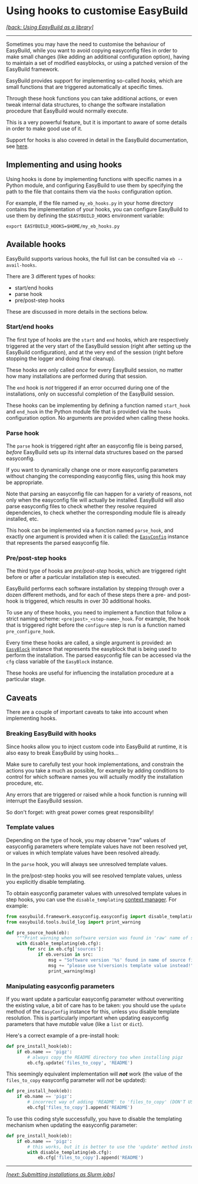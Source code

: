 # Using hooks to customise EasyBuild

*[[back: Using EasyBuild as a library]](3_01_easybuild_library.md)*

---

Sometimes you may have the need to customise the behaviour of EasyBuild,
while you want to avoid copying easyconfig files in order to make small changes
(like adding an additional configuration option), having to maintain a set
of modified easyblocks, or using a patched version of the EasyBuild framework.

EasyBuild provides support for implementing so-called *hooks*,
which are small functions that are triggered automatically at specific times.

Through these hook functions you can take additional actions, or even tweak
internal data structures, to change the software installation procedure that EasyBuild
would normally execute.

This is a very powerful feature, but it is important to aware of some details in order
to make good use of it.

Support for hooks is also covered in detail in the EasyBuild documentation, see
[here](https://docs.easybuild.io/en/latest/Hooks.html).


## Implementing and using hooks

Using hooks is done by implementing functions with specific names in a Python module,
and configuring EasyBuild to use them by specifying the path to the file that contains them
via the ``hooks`` configuration option.

For example, if the file named ``my_eb_hooks.py`` in your home directory contains the implementation
of your hooks, you can configure EasyBuild to use them by defining the ``$EASYBUILD_HOOKS`` environment
variable:

```shell
export EASYBUILD_HOOKS=$HOME/my_eb_hooks.py
```

## Available hooks

EasyBuild supports various hooks, the full list can be consulted via ``eb --avail-hooks``.

There are 3 different types of hooks:

- start/end hooks
- parse hook
- pre/post-step hooks

These are discussed in more details in the sections below.

### Start/end hooks

The first type of hooks are the ``start`` and ``end`` hooks, which are respectively triggered
at the very start of the EasyBuild session (right after setting up the EasyBuild configuration),
and at the very end of the session (right before stopping the logger and doing final cleanup).

These hooks are only called *once* for every EasyBuild session, no matter how many installations
are performed during that session.

The ``end`` hook is *not* triggered if an error occurred during one of the installations,
only on successful completion of the EasyBuild session.

These hooks can be implementing by defining a function named ``start_hook`` and ``end_hook``
in the Python module file that is provided via the ``hooks`` configuration option.
No arguments are provided when calling these hooks.

### Parse hook

The ``parse`` hook is triggered right after an easyconfig file is being parsed,
*before* EasyBuild sets up its internal data structures based on the parsed easyconfig.

If you want to dynamically change one or more easyconfig parameters without changing the corresponding
easyconfig files, using this hook may be appropriate.

Note that parsing an easyconfig file can happen for a variety of reasons,
not only when the easyconfig file will actually be installed. EasyBuild will also
parse easyconfig files to check whether they resolve required dependencies,
to check whether the corresponding module file is already installed, etc.

This hook can be implemented via a function named ``parse_hook``, and exactly one
argument is provided when it is called: the [``EasyConfig``](https://docs.easybuild.io/en/latest/api/easybuild.framework.easyconfig.easyconfig.html#easybuild.framework.easyconfig.easyconfig.EasyConfig)
instance that represents the parsed easyconfig file.

### Pre/post-step hooks

The third type of hooks are *pre/post-step* hooks, which are triggered right before or
after a particular installation step is executed.

EasyBuild performs each software installation by stepping through over a dozen different methods,
and for each of these steps there a pre- and post-hook is triggered, which results in over 30
additional hooks.

To use any of these hooks, you need to implement a function that follow a strict naming scheme:
``<pre|post>_<step-name>_hook``. For example, the hook that is triggered right before the ``configure``
step is run is a function named ``pre_configure_hook``.

Every time these hooks are called, a single argument is provided: an [``EasyBlock``](https://docs.easybuild.io/en/latest/api/easybuild.framework.easyblock.html#easybuild.framework.easyblock.EasyBlock)
instance that represents the easyblock that is being used to perform the installation.
The parsed easyconfig file can be accessed via the ``cfg`` class variable of the ``EasyBlock`` instance.

These hooks are useful for influencing the installation procedure at a particular stage.

## Caveats

There are a couple of important caveats to take into account when implementing hooks.

### Breaking EasyBuild with hooks

Since hooks allow you to inject custom code into EasyBuild at runtime,
it is also easy to break EasyBuild by using hooks...

Make sure to carefully test your hook implementations, and constrain the actions
you take a much as possible, for example by adding conditions to control for which
software names you will actually modify the installation procedure, etc.

Any errors that are triggered or raised while a hook function is running
will interrupt the EasyBuild session.

So don't forget: with great power comes great responsibility!

### Template values

Depending on the type of hook, you may observe "raw" values of easyconfig parameters where
template values have not been resolved yet, or values in which template values have been resolved already.

In the ``parse`` hook, you will always see unresolved template values.

In the pre/post-step hooks you will see resolved template values,
unless you explicitly disable templating.

To obtain easyconfig parameter values with unresolved template values in step hooks,
you can use the ``disable_templating`` [context manager](https://docs.python.org/3/reference/compound_stmts.html#with).
For example:

```python
from easybuild.framework.easyconfig.easyconfig import disable_templating
from easybuild.tools.build_log import print_warning

def pre_source_hook(eb):
    """Print warning when software version was found in 'raw' name of source file."""
    with disable_templating(eb.cfg):
        for src in eb.cfg['sources']:
            if eb.version in src:
                msg = "Software version '%s' found in name of source file (%s), " % (eb.version, src)
                msg += "please use %(version)s template value instead!"
                print_warning(msg)
```


### Manipulating easyconfig parameters

If you want update a particular easyconfig parameter without overwriting the existing value,
a bit of care has to be taken: you should use the ``update`` method of the ``EasyConfig`` instance
for this, unless you disable template resolution. This is particularly important when
updating easyconfig parameters that have *mutable* value (like a ``list`` or ``dict``).

Here's a correct example of a pre-install hook:

```python
def pre_install_hook(eb):
    if eb.name == 'pigz':
        # always copy the README directory too when installing pigz
        eb.cfg.update('files_to_copy', 'README')
```

This seemingly equivalent implementation will ***not*** work (the value of the `files_to_copy`
easyconfig parameter will *not* be updated):

```python
def pre_install_hook(eb):
    if eb.name == 'pigz':
        # incorrect way of adding 'README' to 'files_to_copy' (DON'T USE THIS!)
        eb.cfg['files_to_copy'].append('README')
```

To use this coding style successfully, you have to disable the templating mechanism
when updating the easyconfig parameter:

```python
def pre_install_hook(eb):
    if eb.name == 'pigz':
        # this works, but it is better to use the 'update' method instead...
        with disable_templating(eb.cfg):
            eb.cfg['files_to_copy'].append('README')
```

---

*[[next: Submitting installations as Slurm jobs]](3_03_slurm_jobs.md)*

